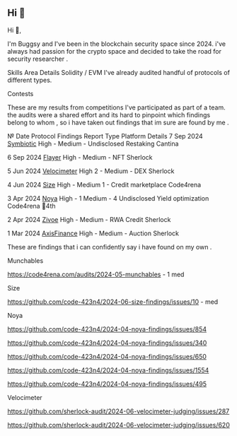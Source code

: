## Hi 👋
Hi 👋,

I'm Buggsy and I've been in the blockchain security space since 2024. i've always had passion for the crypto space and decided to take the road for security researcher .



Skills
Area	Details
Solidity / EVM	I've already audited handful of protocols of different types. 

Contests 

These are my results from competitions I've participated as part of a team.
the audits were a shared effort and its hard to pinpoint which findings belong to whom , so i have taken out
findings that im sure are found by me .


№	Date	Protocol	Findings	Report	Type	Platform	Details
7	Sep 2024	[Symbiotic](https://audits.sherlock.xyz/contests/206?filter=results)	High - Medium - 	Undisclosed	Restaking	Cantina	

6	Sep 2024	[Flayer](https://audits.sherlock.xyz/contests/468?filter=results)	High -  Medium - 	NFT	Sherlock	

5	Jun 2024	[Velocimeter](https://audits.sherlock.xyz/contests/442?filter=results)	High 2 - Medium - 	DEX	Sherlock	

4	Jun 2024	[Size](https://code4rena.com/audits/2024-06-size)	High -  Medium 1 - Credit marketplace	Code4rena	

3	Apr 2024	[Noya](https://code4rena.com/audits/2024-04-noya)	High - 1  Medium - 4	Undisclosed	Yield optimization	Code4rena	🏅4th

2	Apr 2024	[Zivoe](https://audits.sherlock.xyz/contests/280?filter=results)	High -  Medium - 		RWA Credit	Sherlock	

1	Mar 2024	[AxisFinance](https://audits.sherlock.xyz/contests/206?filter=results)	High -  Medium - 		Auction	Sherlock	


These are findings that i can confidently say i have found on my own .

Munchables

https://code4rena.com/audits/2024-05-munchables - 1 med

Size 

 https://github.com/code-423n4/2024-06-size-findings/issues/10 - med

Noya 

https://github.com/code-423n4/2024-04-noya-findings/issues/854 

https://github.com/code-423n4/2024-04-noya-findings/issues/340

https://github.com/code-423n4/2024-04-noya-findings/issues/650 

https://github.com/code-423n4/2024-04-noya-findings/issues/1554 

https://github.com/code-423n4/2024-04-noya-findings/issues/495

Velocimeter 

https://github.com/sherlock-audit/2024-06-velocimeter-judging/issues/287

https://github.com/sherlock-audit/2024-06-velocimeter-judging/issues/620 


